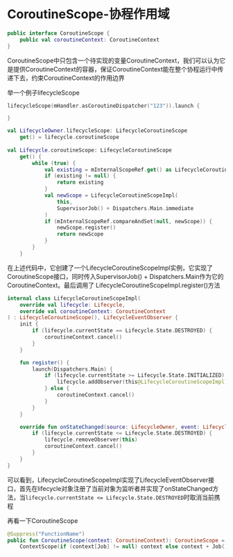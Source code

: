 # CoroutineScope-协程作用域

```kotlin
public interface CoroutineScope {
    public val coroutineContext: CoroutineContext
}
```

CoroutineScope中只包含一个待实现的变量CoroutineContext，我们可以认为它是提供CoroutineContext的容器，保证CoroutineContext能在整个协程运行中传递下去，约束CoroutineContext的作用边界

举一个例子lifecycleScope

```kotlin
lifecycleScope(mHandler.asCoroutineDispatcher("123")).launch {

}

val LifecycleOwner.lifecycleScope: LifecycleCoroutineScope
    get() = lifecycle.coroutineScope
    
val Lifecycle.coroutineScope: LifecycleCoroutineScope
    get() {
        while (true) {
            val existing = mInternalScopeRef.get() as LifecycleCoroutineScopeImpl?
            if (existing != null) {
                return existing
            }
            val newScope = LifecycleCoroutineScopeImpl(
                this,
                SupervisorJob() + Dispatchers.Main.immediate
            )
            if (mInternalScopeRef.compareAndSet(null, newScope)) {
                newScope.register()
                return newScope
            }
        }
    }
```

在上述代码中，它创建了一个LifecycleCoroutineScopeImpl实例，它实现了CoroutineScope接口，同时传入SupervisorJob() + Dispatchers.Main作为它的CoroutineContext。最后调用了
LifecycleCoroutineScopeImpl.register()方法

``` kotlin
internal class LifecycleCoroutineScopeImpl(
    override val lifecycle: Lifecycle,
    override val coroutineContext: CoroutineContext
) : LifecycleCoroutineScope(), LifecycleEventObserver {
    init {
        if (lifecycle.currentState == Lifecycle.State.DESTROYED) {
            coroutineContext.cancel()
        }
    }

    fun register() {
        launch(Dispatchers.Main) {
            if (lifecycle.currentState >= Lifecycle.State.INITIALIZED) {
                lifecycle.addObserver(this@LifecycleCoroutineScopeImpl)
            } else {
                coroutineContext.cancel()
            }
        }
    }

    override fun onStateChanged(source: LifecycleOwner, event: Lifecycle.Event) {
        if (lifecycle.currentState <= Lifecycle.State.DESTROYED) {
            lifecycle.removeObserver(this)
            coroutineContext.cancel()
        }
    }
}
```

可以看到，LifecycleCoroutineScopeImpl实现了LifecycleEventObserver接口，首先在lifecycle对象注册了当前对象为监听者并实现了onStateChanged方法，当`lifecycle.currentState <= Lifecycle.State.DESTROYED`时取消当前携程

再看一下CoroutineScope
``` kotlin
@Suppress("FunctionName")
public fun CoroutineScope(context: CoroutineContext): CoroutineScope =
    ContextScope(if (context[Job] != null) context else context + Job())
```


